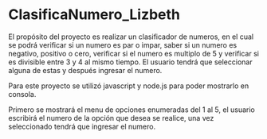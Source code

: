 # ClasificaNumero_Lizbeth
El propósito del proyecto es realizar un clasificador de numeros, en el cual se podrá verificar si un numero es par o impar, saber si un numero es negativo, positivo o cero, verificar si el numero es multiplo de 5 y verificar si es divisible entre 3 y 4 al mismo tiempo. El usuario tendrá que seleccionar alguna de estas y después ingresar el numero.

Para este proyecto se utilizó javascript y node.js para poder mostrarlo en consola.

Primero se mostrará el menu de opciones enumeradas del 1 al 5, el usuario escribirá el numero de la opción que desea se realice, una vez seleccionado tendrá que ingresar el numero.